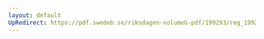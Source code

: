 ```yaml
---
layout: default
UpRedirect: https://pdf.swedeb.se/riksdagen-volumeG-pdf/199293/reg_199293/reg_199293_0172.pdf
---
```

